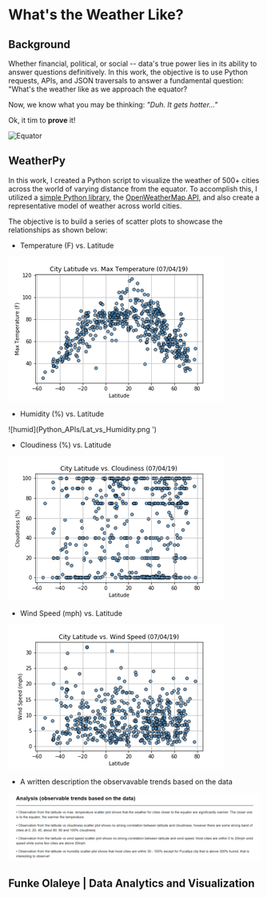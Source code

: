 # What's the Weather Like?

## Background

Whether financial, political, or social -- data's true power lies in its ability to answer questions definitively. In this work, the objective is to use Python requests, APIs, and JSON traversals to answer a fundamental question: "What's the weather like as we approach the equator? 

Now, we know what you may be thinking: _"Duh. It gets hotter..."_

Ok, it tim to **prove** it!

![Equator](Images/equatorsign.png)

## WeatherPy

In this work, I created a Python script to visualize the weather of 500+ cities across the world of varying distance from the equator. To accomplish this, I utilized a [simple Python library](https://pypi.python.org/pypi/citipy), the [OpenWeatherMap API](https://openweathermap.org/api), and also create a representative model of weather across world cities.

The objective is to build a series of scatter plots to showcase the relationships as shown below:

* Temperature (F) vs. Latitude

![temp](Python_APIs/MaxTemp_vs_Latitude.png)

* Humidity (%) vs. Latitude

![humid](Python_APIs/Lat_vs_Humidity.png ')

* Cloudiness (%) vs. Latitude

![cloudy](Python_APIs/Lat_vs_Cloudiness.png)

* Wind Speed (mph) vs. Latitude

![wind](Python_APIs/Lat_Vs_WindSpeed.png)


* A written description the observavable trends based on the data

![observable_trends](Python_APIs/observable_trends.png)

## Funke Olaleye | Data Analytics and Visualization

